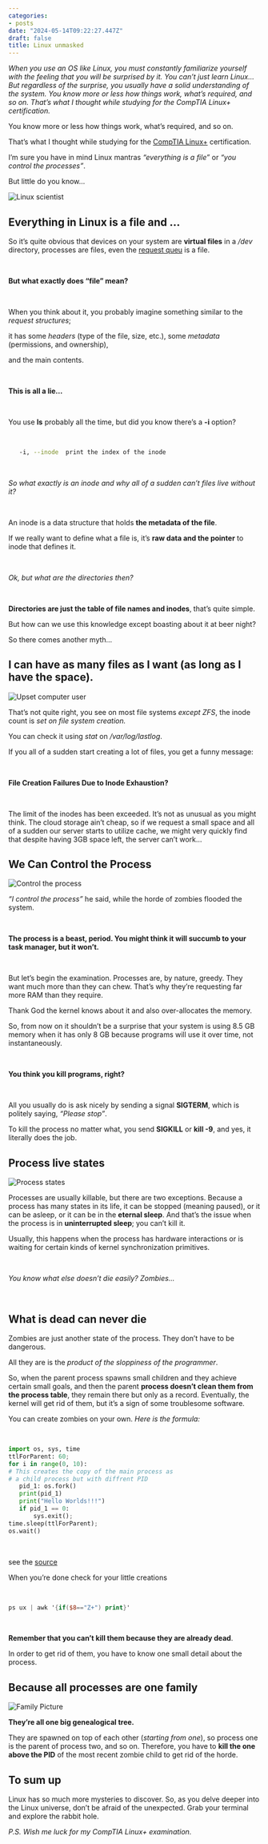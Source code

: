 ```yaml
---
categories:
- posts
date: "2024-05-14T09:22:27.447Z"
draft: false
title: Linux unmasked
---
```


*When you use an OS like Linux, you must constantly familiarize yourself
with the feeling that you will be surprised by it. You can’t just learn
Linux… But regardless of the surprise, you usually have a solid
understanding of the system. You know more or less how things work,
what’s required, and so on. That’s what I thought while studying for the
CompTIA Linux+ certification.*

You know more or less how things work, what’s required, and so on.

That’s what I thought while studying for the [CompTIA
Linux+](https://www.comptia.org/certifications/linux) certification.

I’m sure you have in mind Linux mantras *“everything is a file”* or
*“you control the processes”*.

But little do you know…

![Linux
scientist](https://firebasestorage.googleapis.com/v0/b/fbase-2d77d.appspot.com/o/assets%2FLinux%20unmasked%2Flinux_img_scientis.jpeg?alt:%20media&token=ea9052bf-2fa3-4100-b678-f03e1c863530)

## Everything in Linux is a file and …

So it’s quite obvious that devices on your system are **virtual files**
in a */dev* directory, processes are files, even the [request
queu](https://www.youtube.com/watch?v:%20K2qV6VpfR7I) is a file.

<br>

**But what exactly does “file” mean?**

<br>

When you think about it, you probably imagine something similar to the
*request structures*;

it has some *headers* (type of the file, size, etc.), some *metadata*
(permissions, and ownership),

and the main contents.

<br>

**This is all a lie…**

<br>

You use **ls** probably all the time, but did you know there’s a **-i**
option?

<br>

``` bash
   -i, --inode  print the index of the inode
```

<br>

*So what exactly is an inode and why all of a sudden can’t files live
without it?*

<br>

An inode is a data structure that holds **the metadata of the file**.

If we really want to define what a file is, it’s **raw data and the
pointer** to inode that defines it.

<br>

*Ok, but what are the directories then?*

<br>

**Directories are just the table of file names and inodes**, that’s
quite simple.

But how can we use this knowledge except boasting about it at beer
night?

So there comes another myth…

## I can have as many files as I want (as long as I have the space).

![Upset computer
user](https://firebasestorage.googleapis.com/v0/b/fbase-2d77d.appspot.com/o/assets%2FLinux%20unmasked%2Fupset_linux_scientist.jpeg?alt:%20media&token=04333227-8ef1-4d5d-97ed-8807842048e9)

That’s not quite right, you see on most file systems *except ZFS*, the
inode count is *set on file system creation.*

You can check it using *stat* on */var/log/lastlog*.

If you all of a sudden start creating a lot of files, you get a funny
message:

<br>

**File Creation Failures Due to Inode Exhaustion?**

<br>

The limit of the inodes has been exceeded. It’s not as unusual as you
might think. The cloud storage ain’t cheap, so if we request a small
space and all of a sudden our server starts to utilize cache, we might
very quickly find that despite having 3GB space left, the server can’t
work…

## We Can Control the Process

![Control the
process](https://firebasestorage.googleapis.com/v0/b/fbase-2d77d.appspot.com/o/assets%2FLinux%20unmasked%2Fcontrol_the_proccess.jpeg?alt:%20media&token=6ab7e21f-cb65-4928-aebc-0da276c75918)

*“I control the process”* he said, while the horde of zombies flooded
the system.

<br>

**The process is a beast, period. You might think it will succumb to
your task manager, but it won’t.**

<br>

But let’s begin the examination. Processes are, by nature, greedy. They
want much more than they can chew. That’s why they’re requesting far
more RAM than they require.

Thank God the kernel knows about it and also over-allocates the memory.

So, from now on it shouldn’t be a surprise that your system is using 8.5
GB memory when it has only 8 GB because programs will use it over time,
not instantaneously.

<br>

**You think you kill programs, right?**

<br>

All you usually do is ask nicely by sending a signal **SIGTERM**, which
is politely saying, *“Please stop”*.

To kill the process no matter what, you send **SIGKILL** or **kill -9**,
and yes, it literally does the job.

## Process live states

![Process
states](https://firebasestorage.googleapis.com/v0/b/fbase-2d77d.appspot.com/o/assets%2FLinux%20unmasked%2Fprocess_state.png?alt:%20media&token=c2dd0c37-8cdf-49b8-9767-84dada7f64a7)

Processes are usually killable, but there are two exceptions. Because a
process has many states in its life, it can be stopped (meaning paused),
or it can be asleep, or it can be in the **eternal sleep**. And that’s
the issue when the process is in **uninterrupted sleep**; you can’t kill
it.

Usually, this happens when the process has hardware interactions or is
waiting for certain kinds of kernel synchronization primitives.

<br>

*You know what else doesn’t die easily? Zombies…*

<br>

## What is dead can never die

Zombies are just another state of the process. They don’t have to be
dangerous.

All they are is the *product of the sloppiness of the programmer*.

So, when the parent process spawns small children and they achieve
certain small goals, and then the parent **process doesn’t clean them
from the process table**, they remain there but only as a record.
Eventually, the kernel will get rid of them, but it’s a sign of some
troublesome software.

You can create zombies on your own. *Here is the formula:*

<br>

``` python
import os, sys, time
ttlForParent: 60;
for i in range(0, 10):
# This creates the copy of the main process as
# a child process but with diffrent PID
   pid_1: os.fork()
   print(pid_1)
   print("Hello Worlds!!!")
   if pid_1 == 0:
       sys.exit();
time.sleep(ttlForParent);
os.wait()
```

<br>

see the
[source](https://medium.com/naukri-engineering/creating-troubleshooting-the-zombie-process-in-python-f4d89c46a85a)

When you’re done check for your little creations

<br>

``` awk
ps ux | awk '{if($8=="Z+") print}'
```

<br>

**Remember that you can’t kill them because they are already dead**.

In order to get rid of them, you have to know one small detail about the
process.

## Because all processes are one family

![Family
Picture](https://firebasestorage.googleapis.com/v0/b/fbase-2d77d.appspot.com/o/assets%2FLinux%20unmasked%2Ffamily_process.jpeg?alt:%20media&token=1d633252-cabb-42a7-8b0c-625f31bfe0c4)

**They’re all one big genealogical tree.**

They are spawned on top of each other (*starting from one*), so process
one is the parent of process two, and so on. Therefore, you have to
**kill the one above the PID** of the most recent zombie child to get
rid of the horde.

## To sum up

Linux has so much more mysteries to discover. So, as you delve deeper
into the Linux universe, don’t be afraid of the unexpected. Grab your
terminal and explore the rabbit hole.

*P.S. Wish me luck for my CompTIA Linux+ examination.*

